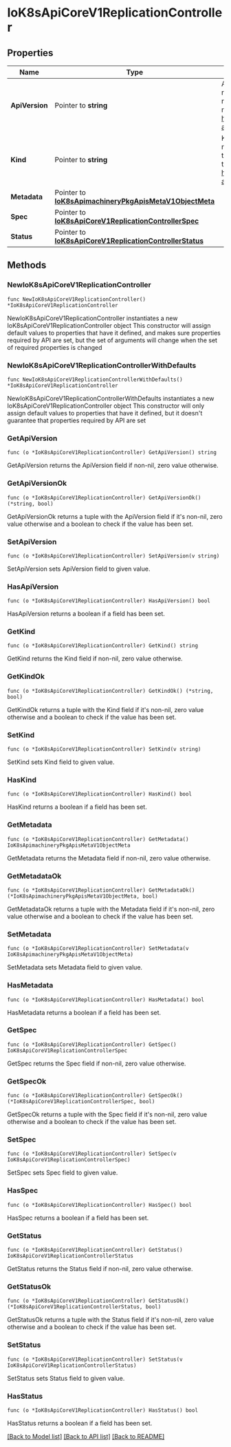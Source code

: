 # IoK8sApiCoreV1ReplicationController

## Properties

Name | Type | Description | Notes
------------ | ------------- | ------------- | -------------
**ApiVersion** | Pointer to **string** | APIVersion defines the versioned schema of this representation of an object. Servers should convert recognized schemas to the latest internal value, and may reject unrecognized values. More info: https://git.k8s.io/community/contributors/devel/sig-architecture/api-conventions.md#resources | [optional] 
**Kind** | Pointer to **string** | Kind is a string value representing the REST resource this object represents. Servers may infer this from the endpoint the client submits requests to. Cannot be updated. In CamelCase. More info: https://git.k8s.io/community/contributors/devel/sig-architecture/api-conventions.md#types-kinds | [optional] 
**Metadata** | Pointer to [**IoK8sApimachineryPkgApisMetaV1ObjectMeta**](IoK8sApimachineryPkgApisMetaV1ObjectMeta.md) |  | [optional] 
**Spec** | Pointer to [**IoK8sApiCoreV1ReplicationControllerSpec**](IoK8sApiCoreV1ReplicationControllerSpec.md) |  | [optional] 
**Status** | Pointer to [**IoK8sApiCoreV1ReplicationControllerStatus**](IoK8sApiCoreV1ReplicationControllerStatus.md) |  | [optional] 

## Methods

### NewIoK8sApiCoreV1ReplicationController

`func NewIoK8sApiCoreV1ReplicationController() *IoK8sApiCoreV1ReplicationController`

NewIoK8sApiCoreV1ReplicationController instantiates a new IoK8sApiCoreV1ReplicationController object
This constructor will assign default values to properties that have it defined,
and makes sure properties required by API are set, but the set of arguments
will change when the set of required properties is changed

### NewIoK8sApiCoreV1ReplicationControllerWithDefaults

`func NewIoK8sApiCoreV1ReplicationControllerWithDefaults() *IoK8sApiCoreV1ReplicationController`

NewIoK8sApiCoreV1ReplicationControllerWithDefaults instantiates a new IoK8sApiCoreV1ReplicationController object
This constructor will only assign default values to properties that have it defined,
but it doesn't guarantee that properties required by API are set

### GetApiVersion

`func (o *IoK8sApiCoreV1ReplicationController) GetApiVersion() string`

GetApiVersion returns the ApiVersion field if non-nil, zero value otherwise.

### GetApiVersionOk

`func (o *IoK8sApiCoreV1ReplicationController) GetApiVersionOk() (*string, bool)`

GetApiVersionOk returns a tuple with the ApiVersion field if it's non-nil, zero value otherwise
and a boolean to check if the value has been set.

### SetApiVersion

`func (o *IoK8sApiCoreV1ReplicationController) SetApiVersion(v string)`

SetApiVersion sets ApiVersion field to given value.

### HasApiVersion

`func (o *IoK8sApiCoreV1ReplicationController) HasApiVersion() bool`

HasApiVersion returns a boolean if a field has been set.

### GetKind

`func (o *IoK8sApiCoreV1ReplicationController) GetKind() string`

GetKind returns the Kind field if non-nil, zero value otherwise.

### GetKindOk

`func (o *IoK8sApiCoreV1ReplicationController) GetKindOk() (*string, bool)`

GetKindOk returns a tuple with the Kind field if it's non-nil, zero value otherwise
and a boolean to check if the value has been set.

### SetKind

`func (o *IoK8sApiCoreV1ReplicationController) SetKind(v string)`

SetKind sets Kind field to given value.

### HasKind

`func (o *IoK8sApiCoreV1ReplicationController) HasKind() bool`

HasKind returns a boolean if a field has been set.

### GetMetadata

`func (o *IoK8sApiCoreV1ReplicationController) GetMetadata() IoK8sApimachineryPkgApisMetaV1ObjectMeta`

GetMetadata returns the Metadata field if non-nil, zero value otherwise.

### GetMetadataOk

`func (o *IoK8sApiCoreV1ReplicationController) GetMetadataOk() (*IoK8sApimachineryPkgApisMetaV1ObjectMeta, bool)`

GetMetadataOk returns a tuple with the Metadata field if it's non-nil, zero value otherwise
and a boolean to check if the value has been set.

### SetMetadata

`func (o *IoK8sApiCoreV1ReplicationController) SetMetadata(v IoK8sApimachineryPkgApisMetaV1ObjectMeta)`

SetMetadata sets Metadata field to given value.

### HasMetadata

`func (o *IoK8sApiCoreV1ReplicationController) HasMetadata() bool`

HasMetadata returns a boolean if a field has been set.

### GetSpec

`func (o *IoK8sApiCoreV1ReplicationController) GetSpec() IoK8sApiCoreV1ReplicationControllerSpec`

GetSpec returns the Spec field if non-nil, zero value otherwise.

### GetSpecOk

`func (o *IoK8sApiCoreV1ReplicationController) GetSpecOk() (*IoK8sApiCoreV1ReplicationControllerSpec, bool)`

GetSpecOk returns a tuple with the Spec field if it's non-nil, zero value otherwise
and a boolean to check if the value has been set.

### SetSpec

`func (o *IoK8sApiCoreV1ReplicationController) SetSpec(v IoK8sApiCoreV1ReplicationControllerSpec)`

SetSpec sets Spec field to given value.

### HasSpec

`func (o *IoK8sApiCoreV1ReplicationController) HasSpec() bool`

HasSpec returns a boolean if a field has been set.

### GetStatus

`func (o *IoK8sApiCoreV1ReplicationController) GetStatus() IoK8sApiCoreV1ReplicationControllerStatus`

GetStatus returns the Status field if non-nil, zero value otherwise.

### GetStatusOk

`func (o *IoK8sApiCoreV1ReplicationController) GetStatusOk() (*IoK8sApiCoreV1ReplicationControllerStatus, bool)`

GetStatusOk returns a tuple with the Status field if it's non-nil, zero value otherwise
and a boolean to check if the value has been set.

### SetStatus

`func (o *IoK8sApiCoreV1ReplicationController) SetStatus(v IoK8sApiCoreV1ReplicationControllerStatus)`

SetStatus sets Status field to given value.

### HasStatus

`func (o *IoK8sApiCoreV1ReplicationController) HasStatus() bool`

HasStatus returns a boolean if a field has been set.


[[Back to Model list]](../README.md#documentation-for-models) [[Back to API list]](../README.md#documentation-for-api-endpoints) [[Back to README]](../README.md)


